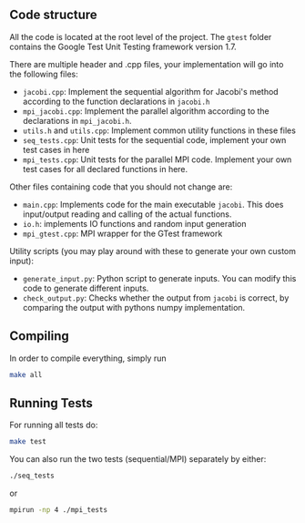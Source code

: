 ## Code structure

All the code is located at the root level of the project.
The `gtest` folder contains the Google Test Unit Testing framework version 1.7.

There are multiple header and .cpp files, your implementation will go
into the following files:

- `jacobi.cpp`: Implement the sequential algorithm for Jacobi's method according
  to the function declarations in `jacobi.h`
- `mpi_jacobi.cpp`: Implement the parallel algorithm according to the
  declarations in `mpi_jacobi.h`.
- `utils.h` and `utils.cpp`: Implement common utility functions in these files
- `seq_tests.cpp`: Unit tests for the sequential code, implement your own
  test cases in here
- `mpi_tests.cpp`: Unit tests for the parallel MPI code. Implement your own
  test cases for all declared functions in here.


Other files containing code that you should not change are:

- `main.cpp`: Implements code for the main executable `jacobi`. This does
  input/output reading and calling of the actual functions.
- `io.h`: implements IO functions and random input generation
- `mpi_gtest.cpp`: MPI wrapper for the GTest framework


Utility scripts (you may play around with these to generate your own custom
input):

- `generate_input.py`: Python script to generate inputs. You can modify this
  code to generate different inputs.
- `check_output.py`: Checks whether the output from `jacobi` is correct, by
  comparing the output with pythons numpy implementation.


## Compiling

In order to compile everything, simply run
```sh
make all
```


## Running Tests

For running all tests do:
```sh
make test
```

You can also run the two tests (sequential/MPI) separately by either:
```sh
./seq_tests
```
or
```sh
mpirun -np 4 ./mpi_tests
```

